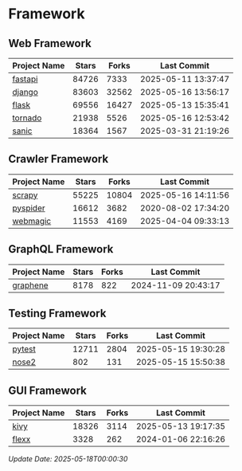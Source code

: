 # Framework

## Web Framework
| Project Name | Stars | Forks | Last Commit |
| ------------ | ----- | ----- | ----------- |
| [fastapi](https://github.com/fastapi/fastapi) | 84726 | 7333 | 2025-05-11 13:37:47 |
| [django](https://github.com/django/django) | 83603 | 32562 | 2025-05-16 13:56:17 |
| [flask](https://github.com/pallets/flask) | 69556 | 16427 | 2025-05-13 15:35:41 |
| [tornado](https://github.com/tornadoweb/tornado) | 21938 | 5526 | 2025-05-16 12:53:42 |
| [sanic](https://github.com/sanic-org/sanic) | 18364 | 1567 | 2025-03-31 21:19:26 |

## Crawler Framework
| Project Name | Stars | Forks | Last Commit |
| ------------ | ----- | ----- | ----------- |
| [scrapy](https://github.com/scrapy/scrapy) | 55225 | 10804 | 2025-05-16 14:11:56 |
| [pyspider](https://github.com/binux/pyspider) | 16612 | 3682 | 2020-08-02 17:34:20 |
| [webmagic](https://github.com/code4craft/webmagic) | 11553 | 4169 | 2025-04-04 09:33:13 |

## GraphQL Framework
| Project Name | Stars | Forks | Last Commit |
| ------------ | ----- | ----- | ----------- |
| [graphene](https://github.com/graphql-python/graphene) | 8178 | 822 | 2024-11-09 20:43:17 |

## Testing Framework
| Project Name | Stars | Forks | Last Commit |
| ------------ | ----- | ----- | ----------- |
| [pytest](https://github.com/pytest-dev/pytest) | 12711 | 2804 | 2025-05-15 19:30:28 |
| [nose2](https://github.com/nose-devs/nose2) | 802 | 131 | 2025-05-15 15:50:38 |

## GUI Framework
| Project Name | Stars | Forks | Last Commit |
| ------------ | ----- | ----- | ----------- |
| [kivy](https://github.com/kivy/kivy) | 18326 | 3114 | 2025-05-13 19:17:35 |
| [flexx](https://github.com/flexxui/flexx) | 3328 | 262 | 2024-01-06 22:16:26 |

*Update Date: 2025-05-18T00:00:30*